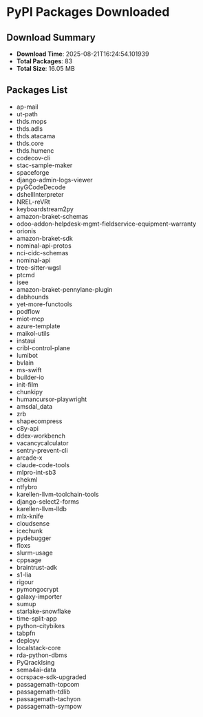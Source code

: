 # PyPI Packages Downloaded

## Download Summary
- **Download Time**: 2025-08-21T16:24:54.101939
- **Total Packages**: 83
- **Total Size**: 16.05 MB

## Packages List
- ap-mail
- ut-path
- thds.mops
- thds.adls
- thds.atacama
- thds.core
- thds.humenc
- codecov-cli
- stac-sample-maker
- spaceforge
- django-admin-logs-viewer
- pyGCodeDecode
- dshellInterpreter
- NREL-reVRt
- keyboardstream2py
- amazon-braket-schemas
- odoo-addon-helpdesk-mgmt-fieldservice-equipment-warranty
- orionis
- amazon-braket-sdk
- nominal-api-protos
- nci-cidc-schemas
- nominal-api
- tree-sitter-wgsl
- ptcmd
- isee
- amazon-braket-pennylane-plugin
- dabhounds
- yet-more-functools
- podflow
- miot-mcp
- azure-template
- maikol-utils
- instaui
- cribl-control-plane
- lumibot
- bvlain
- ms-swift
- builder-io
- init-film
- chunkipy
- humancursor-playwright
- amsdal_data
- zrb
- shapecompress
- c8y-api
- ddex-workbench
- vacancycalculator
- sentry-prevent-cli
- arcade-x
- claude-code-tools
- mlpro-int-sb3
- chekml
- ntfybro
- karellen-llvm-toolchain-tools
- django-select2-forms
- karellen-llvm-lldb
- mlx-knife
- cloudsense
- icechunk
- pydebugger
- floxs
- slurm-usage
- cppsage
- braintrust-adk
- s1-lia
- rigour
- pymongocrypt
- galaxy-importer
- sumup
- starlake-snowflake
- time-split-app
- python-citybikes
- tabpfn
- deployv
- localstack-core
- rda-python-dbms
- PyQrackIsing
- sema4ai-data
- ocrspace-sdk-upgraded
- passagemath-topcom
- passagemath-tdlib
- passagemath-tachyon
- passagemath-sympow
